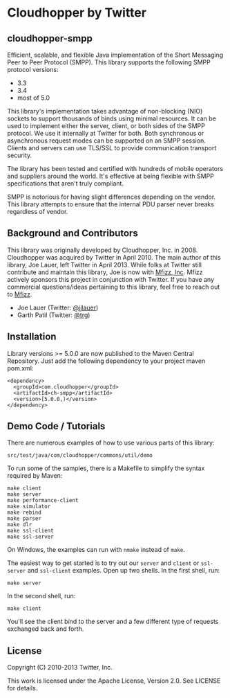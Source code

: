 Cloudhopper by Twitter
============================

cloudhopper-smpp
------------------------

Efficient, scalable, and flexible Java implementation of the Short Messaging
Peer to Peer Protocol (SMPP). This library supports the following SMPP protocol
versions:

 - 3.3
 - 3.4
 - most of 5.0

This library's implementation takes advantage of non-blocking (NIO) sockets to
support thousands of binds using minimal resources.  It can be used to
implement either the server, client, or both sides of the SMPP protocol. We use
it internally at Twitter for both.  Both synchronous or asynchronous request
modes can be supported on an SMPP session. Clients and servers can use TLS/SSL to 
provide communication transport security.

The library has been tested and certified with hundreds of mobile operators
and suppliers around the world.  It's effective at being flexible with SMPP
specifications that aren't truly compliant.

SMPP is notorious for having slight differences depending on the vendor. This
library attempts to ensure that the internal PDU parser never breaks regardless
of vendor.

Background and Contributors
---------------------------

This library was originally developed by Cloudhopper, Inc. in 2008. Cloudhopper
was acquired by Twitter in April 2010. The main author of this library,
Joe Lauer, left Twitter in April 2013. While folks at Twitter still contribute
and maintain this library, Joe is now with [Mfizz, Inc](http://mfizz.com).
Mfizz actively sponsors this project in conjunction with Twitter. If you have
any commercial questions/ideas pertaining to this library, feel free to reach
out to [Mfizz](http://mfizz.com).

- Joe Lauer (Twitter: [@jjlauer](http://twitter.com/jjlauer))
- Garth Patil (Twitter: [@trg](http://twitter.com/trg))

Installation
------------

Library versions >= 5.0.0 are now published to the Maven Central Repository.
Just add the following dependency to your project maven pom.xml:

    <dependency>
      <groupId>com.cloudhopper</groupId>
      <artifactId>ch-smpp</artifactId>
      <version>[5.0.0,)</version>
    </dependency>

Demo Code / Tutorials
---------------------

There are numerous examples of how to use various parts of this library:

    src/test/java/com/cloudhopper/commons/util/demo

To run some of the samples, there is a Makefile to simplify the syntax required
by Maven:

    make client
    make server
    make performance-client
    make simulator
    make rebind
    make parser
    make dlr
    make ssl-client
    make ssl-server

On Windows, the examples can run with `nmake` instead of `make`.

The easiest way to get started is to try out our `server` and `client` or `ssl-server`
and `ssl-client` examples. Open up two shells.  In the first shell, run:

    make server

In the second shell, run:

    make client

You'll see the client bind to the server and a few different type of requests
exchanged back and forth.

License
-------

Copyright (C) 2010-2013 Twitter, Inc.

This work is licensed under the Apache License, Version 2.0. See LICENSE for details.
